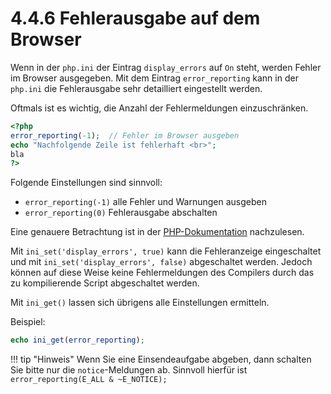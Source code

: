 # 4.4.6 Fehlerausgabe auf dem Browser

Wenn in der `php.ini` der Eintrag `display_errors` auf `On` steht, werden Fehler im Browser ausgegeben. Mit dem Eintrag `error_reporting` kann in der `php.ini` die Fehlerausgabe sehr detailliert eingestellt werden.

Oftmals ist es wichtig, die Anzahl der Fehlermeldungen einzuschränken.

```php linenums="1"
<?php
error_reporting(-1);  // Fehler im Browser ausgeben
echo "Nachfolgende Zeile ist fehlerhaft <br>";
bla
?>
```

Folgende Einstellungen sind sinnvoll:

- `error_reporting(-1)` alle Fehler und Warnungen ausgeben
- `error_reporting(0)` Fehlerausgabe abschalten

Eine genauere Betrachtung ist in der [PHP-Dokumentation](http://php.net/manual/de/function.error-reporting.php) nachzulesen.

Mit `ini_set('display_errors', true)` kann die Fehleranzeige eingeschaltet und mit `ini_set('display_errors', false)` abgeschaltet werden. Jedoch können auf diese Weise keine Fehlermeldungen des Compilers durch das zu kompilierende Script abgeschaltet werden.

Mit `ini_get()` lassen sich übrigens alle Einstellungen ermitteln.

Beispiel:

```php linenums="1"
echo ini_get(error_reporting);
```

!!! tip "Hinweis"
    Wenn Sie eine Einsendeaufgabe abgeben, dann schalten Sie bitte nur die `notice`-Meldungen ab. Sinnvoll hierfür ist `error_reporting(E_ALL & ~E_NOTICE);`
